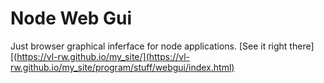 # Node Web Gui
Just browser graphical inferface for node applications.
[See it right there][(https://vl-rw.github.io/my_site/](https://vl-rw.github.io/my_site/program/stuff/webgui/index.html)

